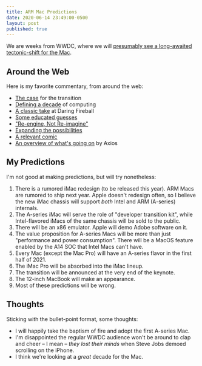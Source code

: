 ```yaml
---
title: ARM Mac Predictions
date: 2020-06-14 23:49:00-0500
layout: post
published: true
---
```


We are weeks from WWDC, where we will [presumably see a long-awaited tectonic-shift for the Mac](https://www.bloomberg.com/news/articles/2020-06-09/apple-plans-to-announce-move-to-its-own-mac-chips-at-wwdc).

<!--more-->

## Around the Web

Here is my favorite commentary, from around the web:

* [The case](https://tidbits.com/2020/06/09/the-case-for-arm-based-macs/) for the transition
* [Defining a decade](https://appleinsider.com/articles/20/06/13/apples-shift-to-arm-mac-from-intel-at-wwdc-will-define-a-decade-of-computing) of computing
* [A classic take](https://daringfireball.net/2020/06/on_apple_announcing_the_mac_arm_transition_at_wwdc) at Daring Fireball
* [Some educated guesses](https://shapeof.com/archives/2020/6/educated_guesses_about_a_mac_transition_to_arm.html)
* ["Re-engine, Not Re-imagine"](https://bslabs.net/2020/06/12/reengine-not-reimagine/)
* [Expanding the possibilities](https://twitter.com/layoutSubviews/status/1270993829231910913?s=20)
* [A relevant comic](https://www.geekculture.com/joyoftech/joyarchives/2715.html)
* [An overview of what's going on](https://www.axios.com/apples-challenges-as-it-swaps-out-the-macs-brain-007c089a-4e08-45b1-83b9-6a79591ad566.html) by Axios

## My Predictions

I'm not good at making predictions, but will try nonetheless:

1. There is a rumored iMac redesign (to be released this year). ARM Macs are rumored to ship next year. Apple doesn't redesign often, so I believe the new iMac chassis will support *both* Intel and ARM (A-series) internals.
2. The A-series iMac will serve the role of "developer transition kit", while Intel-flavored iMacs of the same chassis will be sold to the public.
3. There will be an x86 emulator. Apple will demo Adobe software on it.
4. The value proposition for A-series Macs will be more than just "performance and power consumption". There will be a MacOS feature enabled by the A14 SOC that Intel Macs can't have.
5. Every Mac (except the Mac Pro) will have an A-series flavor in the first half of 2021.
6. The iMac Pro will be absorbed into the iMac lineup.
7. The transition will be announced at the very end of the keynote.
8. The 12-inch MacBook will make an appearance.
9. Most of these predictions will be wrong.

## Thoughts

Sticking with the bullet-point format, some thoughts:

* I will happily take the baptism of fire and adopt the first A-series Mac.
* I'm disappointed the regular WWDC audience won't be around to clap and cheer – I mean – *they lost their minds* when Steve Jobs demoed scrolling on the iPhone.
* I think we're looking at a *great* decade for the Mac.
